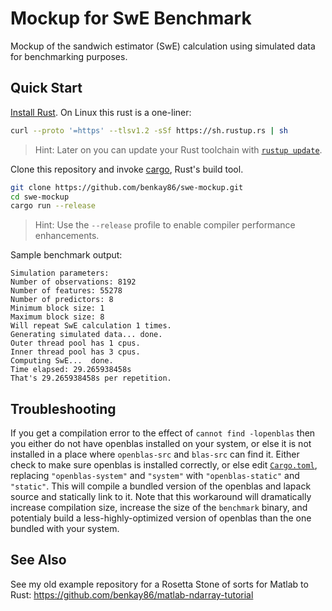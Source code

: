 # Mockup for SwE Benchmark

Mockup of the sandwich estimator (SwE) calculation using simulated data for benchmarking purposes.

## Quick Start

[Install Rust](https://www.rust-lang.org/tools/install). On Linux this rust is a one-liner:

```bash
curl --proto '=https' --tlsv1.2 -sSf https://sh.rustup.rs | sh
```

> Hint: Later on you can update your Rust toolchain with [`rustup update`](https://rust-lang.github.io/rustup/basics.html).

Clone this repository and invoke [cargo](https://doc.rust-lang.org/cargo/), Rust's build tool.

```bash
git clone https://github.com/benkay86/swe-mockup.git
cd swe-mockup
cargo run --release
```

> Hint: Use the `--release` profile to enable compiler performance enhancements.

Sample benchmark output:
```
Simulation parameters:
Number of observations: 8192
Number of features: 55278
Number of predictors: 8
Minimum block size: 1
Maximum block size: 8
Will repeat SwE calculation 1 times.
Generating simulated data... done.
Outer thread pool has 1 cpus.
Inner thread pool has 3 cpus.
Computing SwE...  done.
Time elapsed: 29.265938458s
That's 29.265938458s per repetition.
```

## Troubleshooting

If you get a compilation error to the effect of `cannot find -lopenblas` then you either do not have openblas installed on your system, or else it is not installed in a place where `openblas-src` and `blas-src` can find it. Either check to make sure openblas is installed correctly, or else edit [`Cargo.toml`](./Cargo.toml), replacing `"openblas-system"` and `"system"` with `"openblas-static"` and `"static"`. This will compile a bundled version of the openblas and lapack source and statically link to it. Note that this workaround will dramatically increase compilation size, increase the size of the `benchmark` binary, and potentialy build a less-highly-optimized version of openblas than the one bundled with your system.

## See Also

See my old example repository for a Rosetta Stone of sorts for Matlab to Rust: https://github.com/benkay86/matlab-ndarray-tutorial